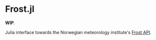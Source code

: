 # Frost.jl

**WIP**.

Julia interface towards the Norwegian meteorology institute's [Frost API](https://frost.met.no/api.html).
